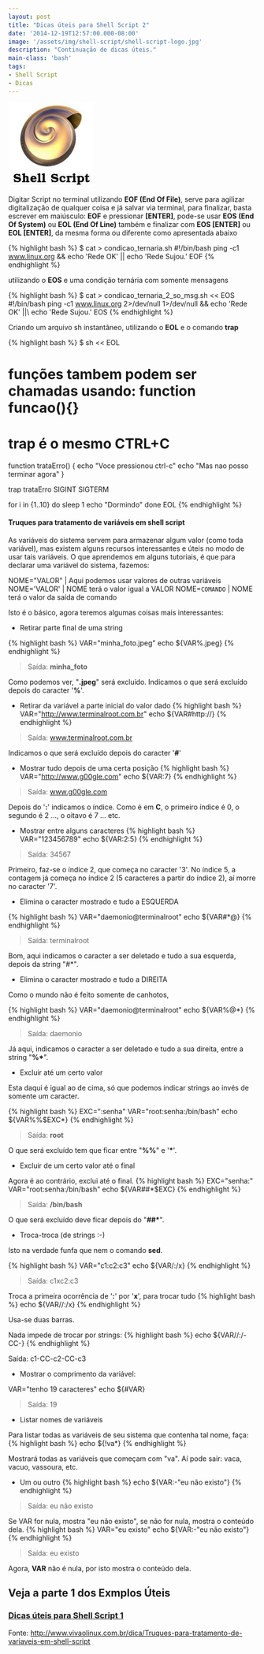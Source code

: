 ```yaml
---
layout: post
title: "Dicas úteis para Shell Script 2"
date: '2014-12-19T12:57:00.000-08:00'
image: '/assets/img/shell-script/shell-script-logo.jpg'
description: "Continuação de dicas úteis."
main-class: 'bash'
tags:
- Shell Script
- Dicas
---
```

![Dicas úteis para Shell Script 2](/assets/img/shell-script/shell-script-logo.jpg "Dicas úteis para Shell Script 2")

Digitar Script no terminal utilizando __EOF (End Of File)__, serve para agilizar digitalização de qualquer coisa e já salvar via terminal, para finalizar, basta escrever em maiúsculo: __EOF__ e pressionar __[ENTER]__, pode-se usar __EOS (End Of System)__ ou __EOL (End Of Line)__ também e finalizar com __EOS [ENTER]__ ou __EOL [ENTER]__, da mesma forma ou diferente como apresentada abaixo

{% highlight bash %}
$ cat > condicao_ternaria.sh
#!/bin/bash
ping -c1 www.linux.org && echo 'Rede OK' || echo 'Rede Sujou.'
EOF
{% endhighlight %}

utilizando o __EOS__ e uma condição ternária com somente mensagens

{% highlight bash %}
$ cat > condicao_ternaria_2_so_msg.sh << EOS
#!/bin/bash
ping -c1 www.linux.org 2>/dev/null 1>/dev/null && echo 'Rede OK' ||\ echo 'Rede Sujou.'
EOS
{% endhighlight %}

Criando um arquivo sh instantâneo, utilizando o __EOL__ e o comando __trap__

{% highlight bash %}
$ sh << EOL
# funções tambem podem ser chamadas usando: function funcao(){}
# trap é o mesmo CTRL+C
function trataErro()
{
echo "Voce pressionou ctrl-c"
echo "Mas nao posso terminar agora"
}

trap trataErro SIGINT SIGTERM

for i in {1..10}
do
sleep 1
echo "Dormindo"
done
EOL
{% endhighlight %}

>

#### Truques para tratamento de variáveis em shell script

As variáveis do sistema servem para armazenar algum valor (como toda variável), mas existem alguns recursos interessantes e úteis no modo de usar tais variáveis. O que aprendemos em alguns tutoriais, é que para declarar uma variável do sistema, fazemos: 

NOME="VALOR" | Aqui podemos usar valores de outras variáveis
NOME='VALOR' | NOME terá o valor igual a VALOR
NOME=`COMANDO` | NOME terá o valor da saída de comando
 
Isto é o básico, agora teremos algumas coisas mais interessantes:
+ Retirar parte final de uma string

{% highlight bash %}
VAR="minha_foto.jpeg"
echo ${VAR%.jpeg}
{% endhighlight %}
 
> Saída: __minha_foto__

Como podemos ver, "__.jpeg__" será excluído. Indicamos o que será excluído depois do caracter '__%__'.

+ Retirar da variável a parte inicial do valor dado
{% highlight bash %}
VAR="http://www.terminalroot.com.br"
echo ${VAR#http://}
{% endhighlight %}
 
> Saída: www.terminalroot.com.br

Indicamos o que será excluído depois do caracter '__#__'

+ Mostrar tudo depois de uma certa posição
{% highlight bash %}
VAR="http://www.g00gle.com"
echo ${VAR:7}
{% endhighlight %}
 
> Saída: www.g00gle.com

Depois do '__:__' indicamos o índice. Como é em __C__, o primeiro índice é 0, o segundo é 2 ..., o oitavo é 7 ... etc.

+ Mostrar entre alguns caracteres
{% highlight bash %}
VAR="123456789"
echo ${VAR:2:5}
{% endhighlight %}
 
> Saída: 34567

Primeiro, faz-se o índice 2, que começa no caracter '3'. No índice 5, a contagem já começa no índice 2 (5 caracteres a partir do índice 2), aí morre no caracter '7'.

+ Elimina o caracter mostrado e tudo a ESQUERDA

{% highlight bash %}
VAR="daemonio@terminalroot"
echo ${VAR#*@}
{% endhighlight %}
 
> Saída: terminalroot

Bom, aqui indicamos o caracter a ser deletado e tudo a sua esquerda, depois da string "#*".

+ Elimina o caracter mostrado e tudo a DIREITA

Como o mundo não é feito somente de canhotos,

{% highlight bash %}
VAR="daemonio@terminalroot"
echo ${VAR%@*}
{% endhighlight %}
 
> Saída: daemonio

Já aqui, indicamos o caracter a ser deletado e tudo a sua direita, entre a string "__%*__".

+ Excluir até um certo valor

Esta daqui é igual ao de cima, só que podemos indicar strings ao invés de somente um caracter.

{% highlight bash %}
EXC=":senha"
VAR="root:senha:/bin/bash"
echo ${VAR%%$EXC*}
{% endhighlight %}
 
> Saída: __root__

O que será excluído tem que ficar entre "__%%__" e '__*__'.

+ Excluir de um certo valor até o final

Agora é ao contrário, exclui até o final.
{% highlight bash %}
EXC="senha:"
VAR="root:senha:/bin/bash"
echo ${VAR##*$EXC}
{% endhighlight %}
 
> Saída: __/bin/bash__

O que será excluído deve ficar depois do "__##*__".

+ Troca-troca (de strings :-)

Isto na verdade funfa que nem o comando __sed__.

{% highlight bash %}
VAR="c1:c2:c3"
echo ${VAR/:/x}
{% endhighlight %}
 
> Saída: c1xc2:c3

Troca a primeira ocorrência de '__:__' por '__x__', para trocar tudo
{% highlight bash %}
echo ${VAR//:/x}
{% endhighlight %}
 
Usa-se duas barras.

Nada impede de trocar por strings:
{% highlight bash %}
echo ${VAR//:/-CC-}
{% endhighlight %}
 
 Saída: c1-CC-c2-CC-c3

+ Mostrar o comprimento da variável:
 
 VAR="tenho 19 caracteres"
 echo ${#VAR}
 
> Saída: 19

+ Listar nomes de variáveis

Para listar todas as variáveis de seu sistema que contenha tal nome, faça:
{% highlight bash %}
echo ${!va*}
{% endhighlight %}

Mostrará todas as variáveis que começam com "va". Aí pode sair: vaca, vacuo, vassoura, etc.

+ Um ou outro
{% highlight bash %}
echo ${VAR:-"eu não existo"}
{% endhighlight %}
 
> Saída: eu não existo

Se VAR for nula, mostra "eu não existo", se não for nula, mostra o conteúdo dela.
{% highlight bash %}
VAR="eu existo"
echo ${VAR:-"eu não existo"}
{% endhighlight %}
 
> Saída: eu existo

Agora, __VAR__ não é nula, por isto mostra o conteúdo dela.

## Veja a parte 1 dos Exmplos Úteis
### [Dicas úteis para Shell Script 1](http://terminalroot.com.br/2014/12/dicas-uteis-para-shell-script.html)
 
Fonte: <http://www.vivaolinux.com.br/dica/Truques-para-tratamento-de-variaveis-em-shell-script>

<script async src="https://pagead2.googlesyndication.com/pagead/js/adsbygoogle.js"></script>

<!-- Informat -->
<ins class="adsbygoogle"
 style="display:block"
 data-ad-client="ca-pub-2838251107855362"
 data-ad-slot="2327980059"
 data-ad-format="auto"
 data-full-width-responsive="true"></ins>

<script>
(adsbygoogle = window.adsbygoogle || []).push({});
</script>

